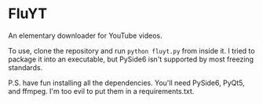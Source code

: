 # FluYT
 An elementary downloader for YouTube videos.

To use, clone the repository and run `python fluyt.py` from inside it. I tried to package it into an executable, but PySide6 isn't supported by most freezing standards. 

P.S. have fun installing all the dependencies. You'll need PySide6, PyQt5, and ffmpeg. I'm too evil to put them in a requirements.txt.

